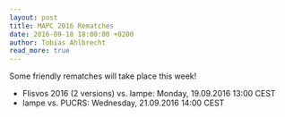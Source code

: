```yaml
---
layout: post
title: MAPC 2016 Rematches
date: 2016-09-18 18:00:00 +0200
author: Tobias Ahlbrecht
read_more: true
---
```


Some friendly rematches will take place this week!

* Flisvos 2016 (2 versions) vs. lampe: Monday, 19.09.2016 13:00 CEST
* lampe vs. PUCRS: Wednesday, 21.09.2016 14:00 CEST

